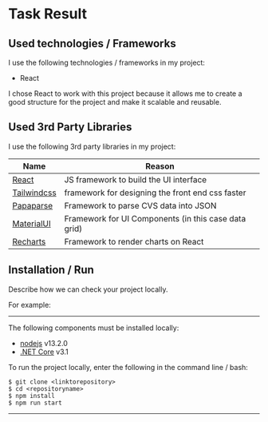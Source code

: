 # Task Result

## Used technologies / Frameworks

I use the following technologies / frameworks in my project:

- React

I chose React to work with this project because it allows me to create a good structure for the project
and make it scalable and reusable.

## Used 3rd Party Libraries

I use the following 3rd party libraries in my project:

| Name                                    | Reason                                               |
| --------------------------------------- | ---------------------------------------------------- |
| [React](https://reactjs.org/)           | JS framework to build the UI interface               |
| [Tailwindcss](https://tailwindcss.com/) | framework for designing the front end css faster     |
| [Papaparse](https://www.papaparse.com)  | Framework to parse CVS data into JSON                |
| [MaterialUI](https://www.mui.com)       | Framework for UI Components (in this case data grid) |
| [Recharts](https://recharts.org/)       | Framework to render charts on React                  |

## Installation / Run

Describe how we can check your project locally.

For example:

---

The following components must be installed locally:

- [nodejs](https://nodejs.org/en/) v13.2.0
- [.NET Core](https://dotnet.microsoft.com/download) v3.1

To run the project locally, enter the following in the command line / bash:

```console
$ git clone <linktorepository>
$ cd <repositoryname>
$ npm install
$ npm run start
```

---
